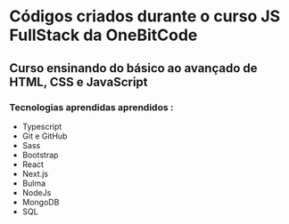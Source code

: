 # Códigos criados durante o curso JS FullStack da OneBitCode
## Curso ensinando do básico ao avançado de HTML, CSS e JavaScript
### Tecnologias aprendidas aprendidos :
* Typescript
* Git e GitHub
* Sass
* Bootstrap
* React
* Next.js
* Bulma
* NodeJs
* MongoDB
* SQL
